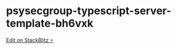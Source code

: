 # psysecgroup-typescript-server-template-bh6vxk

[Edit on StackBlitz ⚡️](https://stackblitz.com/edit/psysecgroup-typescript-server-template-bh6vxk)